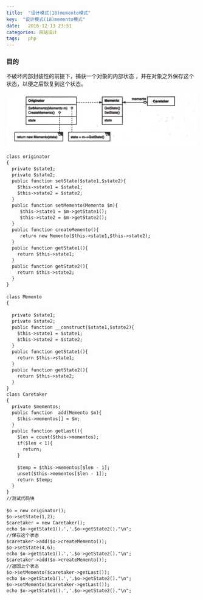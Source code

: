 ```yaml
---
title:  "设计模式(18)memento模式"
key:  "设计模式(18)memento模式"
date:   2016-12-13 23:51
categories: 网站设计
tags:   php
---
```


###  目的

不破坏内部封装性的前提下，捕获一个对象的内部状态 ，并在对象之外保存这个状态，以便之后恢复到这个状态。


![memento](/images/design_patterns/memento.png)


    class originator
    {
      private $state1;
      private $state2;
      public function setState($state1,$state2){
        $this->state1 = $state1;
        $this->state2 = $state2;
      }
      public function setMemento(Memento $m){ 
         $this->state1 = $m->getState1();
         $this->state2 = $m->getState2();
      }
      public function createMemento(){ 
         return new Memento($this->state1,$this->state2);
      }
      public function getState1(){
        return $this->state1;
      }
      public function getState2(){
        return $this->state2;
      }
    }

    class Memento
    {
      
      private $state1;
      private $state2;
      public function __construct($state1,$state2){
        $this->state1 = $state1; 
        $this->state2 = $state2; 
      }
      public function getState1(){
        return $this->state1;
      }
      public function getState2(){
        return $this->state2;
      }
    }
    class Caretaker
    {
      private $mementos;
      public function  add(Memento $m){
        $this->mementos[] = $m;
      }
      public function getLast(){  
        $len = count($this->mementos);  
        if($len < 1){  
          return;  
        }  

        $temp = $this->mementos[$len - 1];  
        unset($this->mementos[$len - 1]);
        return $temp;
      }
    }
    //测试代码块

    $o = new originator();
    $o->setState(1,2);
    $caretaker = new Caretaker();
    echo $o->getState1().','.$o->getState2()."\n";
    //保存这个状态
    $caretaker->add($o->createMemento());
    $o->setState(4,6);
    echo $o->getState1().','.$o->getState2()."\n";
    $caretaker->add($o->createMemento());
    //返回上个状态
    $o->setMemento($caretaker->getLast());
    echo $o->getState1().','.$o->getState2()."\n";
    $o->setMemento($caretaker->getLast());
    echo $o->getState1().','.$o->getState2()."\n";


